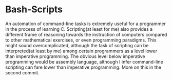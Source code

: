# Bash-Scripts
An automation of command-line tasks is extremely useful for a programmer in the process of learning C. Scripting(at least for me) also provides a different frame of 
reasoning towards the instruction of computers compared to other mathematical exercises, or even programming paradigms. This might sound overcomplicated, although the task of scripting can be interpreted(at least by me) among certain programmers as a level lower than imperative programming. The obvious level below imperative programming would be assembly language, although I infer command-line scripting can fare lower than imperative programming. More on this in the second commit. 

